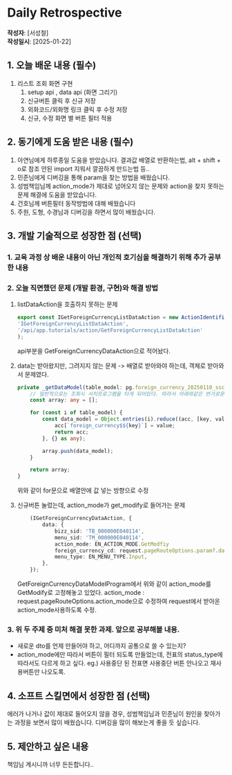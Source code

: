 # Daily Retrospective  
**작성자**: [서성철]  
**작성일시**: [2025-01-22]  

## 1. 오늘 배운 내용 (필수)  
1. 리스트 조회 화면 구현
    1) setup api , data api (화면 그리기)
    2) 신규버튼 클릭 후 신규 저장
    3) 외화코드/외화명 링크 클릭 후 수정 저장
    4) 신규, 수정 화면 별 버튼 필터 적용


## 2. 동기에게 도움 받은 내용 (필수)
1. 아연님에게 하루종일 도움을 받았습니다. 결과값 배열로 반환하는법, alt + shift + o로 참조 안된 import 지워서 깔끔하게 만드는법 등..
2. 민준님에게 디버깅을 통해 param을 찾는 방법을 배웠습니다.
3. 성범책임님께 action_mode가 제대로 넘어오지 않는 문제와 action을 찾지 못하는 문제 해결에 도움을 받았습니다.
4. 건호님께 버튼필터 동작방법에 대해 배웠습니다
5. 주원, 도형, 수경님과 디버깅을 하면서 많이 배웠습니다.


## 3. 개발 기술적으로 성장한 점 (선택)
### 1. 교육 과정 상 배운 내용이 아닌 개인적 호기심을 해결하기 위해 추가 공부한 내용
### 2. 오늘 직면했던 문제 (개발 환경, 구현)와 해결 방법

1. listDataAction을 호출하지 못하는 문제 
    ```ts
    export const IGetForeignCurrencyListDataAction = new ActionIdentifier(
	'IGetForeignCurrencyListDataAction',
	'/api/app.tutorials/action/GetForeignCurrencyListDataAction'
    );
    ```
    api부분을 GetForeignCurrencyDataAction으로 적어놨다.
    

2. data는 받아왔지만, 그려지지 않는 문제
    -> 배열로 받아와야 하는데, 객체로 받아와서 문제였다.
    ```ts
    private _getDataModel(table_model: pg.foreign_currency_20250110_ssc_ecback[]): any {
		// 일반적으로는 조회시 서치프로그램을 타게 되어있다. 따라서 아래와같은 번거로운 변환 로직이 필요없다.
		const array: any = [];

		for (const i of table_model) {
			const data_model = Object.entries(i).reduce((acc, [key, value]) => {
				acc[`foreign_currency$${key}`] = value;
				return acc;
			}, {} as any);

			array.push(data_model);
		}

		return array;
	}
    ```
    위와 같이 for문으로 배열안에 값 넣는 방향으로 수정


3. 신규버튼 눌렀는데, action_mode가 get_modify로 들어가는 문제
    ```ts
    	(IGetForeignCurrencyDataAction, {
			data: {
				bizz_sid: 'TB_000000E040114',
				menu_sid: 'TM_000000E040114',
				action_mode: EN_ACTION_MODE.GetModfiy
				foreign_currency_cd: request.pageRouteOptions.param?.data_sid,
				menu_type: EN_MENU_TYPE.Input,
			},
		});
    ```
    GetForeignCurrencyDataModelProgram에서 위와 같이 action_mode를 GetModify로 고정해놓고 있었다.
    action_mode : request.pageRouteOptions.action_mode으로 수정하여 request에서 받아온 action_mode사용하도록 수정.




### 3. 위 두 주제 중 미처 해결 못한 과제. 앞으로 공부해볼 내용.
- 새로운 dto를 언제 만들어야 하고, 어디까지 공통으로 쓸 수 있는지?
- action_mode에만 따라서 버튼이 필터 되도록 만들었는데, 
  전표의 status_type에 따라서도 다르게 하고 싶다.
  eg.) 사용중단 된 전표면 사용중단 버튼 안나오고 재사용버튼만 나오도록.


## 4. 소프트 스킬면에서 성장한 점  (선택)  
에러가 나거나 값이 제대로 들어오지 않을 경우, 성범책임님과 민준님이 원인을 찾아가는 과정을 보면서 많이 배웠습니다.
디버깅을 많이 해보는게 좋을 듯 싶습니다.



## 5. 제안하고 싶은 내용
책임님 계시니까 너무 든든합니다.. 